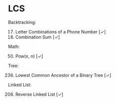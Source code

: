 # LCS
Backtracking:

 17. Letter Combinations of a Phone Number [✓]
 39. Combination Sum [✓]

Math:

 50. Pow(x, n) [✓]

Tree:

  236. Lowest Common Ancestor of a Binary Tree [✓]

Linked List:

  206. Reverse Linked List [✓]


